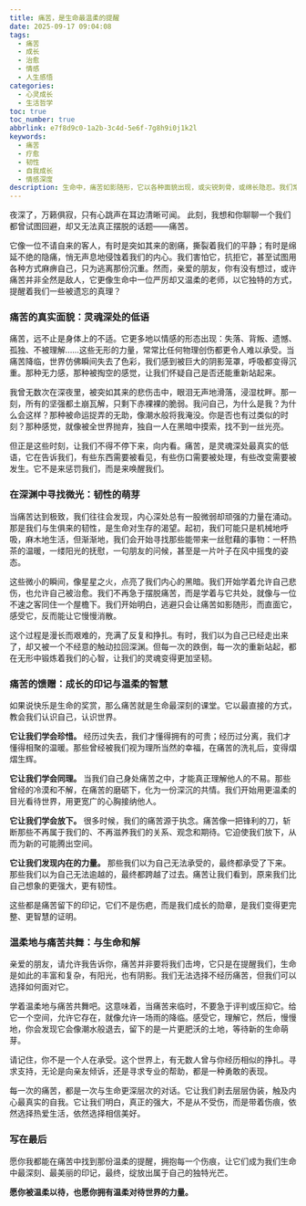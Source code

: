 ```yaml
---
title: 痛苦，是生命最温柔的提醒
date: 2025-09-17 09:04:08
tags:
  - 痛苦
  - 成长
  - 治愈
  - 情感
  - 人生感悟
categories:
  - 心灵成长
  - 生活哲学
toc: true
toc_number: true
abbrlink: e7f8d9c0-1a2b-3c4d-5e6f-7g8h9i0j1k2l
keywords:
  - 痛苦
  - 疗愈
  - 韧性
  - 自我成长
  - 情感深度
description: 生命中，痛苦如影随形，它以各种面貌出现，或尖锐刺骨，或绵长隐忍。我们常常试图逃避，却发现它总在不经意间触及我们最柔软的角落。然而，正是这些刻骨铭心的经历，雕刻着我们的灵魂，教会我们成长，最终引领我们走向更深邃的理解与温柔。这篇文章，想与你一同，温柔地审视痛苦，发现它背后隐藏的，那些关于爱、关于勇气、关于重生的秘密。
---
```


夜深了，万籁俱寂，只有心跳声在耳边清晰可闻。
此刻，我想和你聊聊一个我们都曾试图回避，却又无法真正摆脱的话题——痛苦。

它像一位不请自来的客人，有时是突如其来的剧痛，撕裂着我们的平静；有时是绵延不绝的隐痛，悄无声息地侵蚀着我们的内心。我们害怕它，抗拒它，甚至试图用各种方式麻痹自己，只为逃离那份沉重。然而，亲爱的朋友，你有没有想过，或许痛苦并非全然是敌人，它更像生命中一位严厉却又温柔的老师，以它独特的方式，提醒着我们一些被遗忘的真理？

### 痛苦的真实面貌：灵魂深处的低语

痛苦，远不止是身体上的不适。它更多地以情感的形态出现：失落、背叛、遗憾、孤独、不被理解……这些无形的力量，常常比任何物理创伤都更令人难以承受。当痛苦降临，世界仿佛瞬间失去了色彩，我们感到被巨大的阴影笼罩，呼吸都变得沉重。那种无力感，那种被掏空的感觉，让我们怀疑自己是否还能重新站起来。

我曾无数次在深夜里，被突如其来的悲伤击中，眼泪无声地滑落，浸湿枕畔。那一刻，所有的坚强都土崩瓦解，只剩下赤裸裸的脆弱。我问自己，为什么是我？为什么会这样？那种被命运捉弄的无助，像潮水般将我淹没。你是否也有过类似的时刻？那种感觉，就像被全世界抛弃，独自一人在黑暗中摸索，找不到一丝光亮。

但正是这些时刻，让我们不得不停下来，向内看。痛苦，是灵魂深处最真实的低语，它在告诉我们，有些东西需要被看见，有些伤口需要被处理，有些改变需要被发生。它不是来惩罚我们，而是来唤醒我们。

### 在深渊中寻找微光：韧性的萌芽

当痛苦达到极致，我们往往会发现，内心深处总有一股微弱却顽强的力量在涌动。那是我们与生俱来的韧性，是生命对生存的渴望。起初，我们可能只是机械地呼吸，麻木地生活，但渐渐地，我们会开始寻找那些能带来一丝慰藉的事物：一杯热茶的温暖，一缕阳光的抚慰，一句朋友的问候，甚至是一片叶子在风中摇曳的姿态。

这些微小的瞬间，像星星之火，点亮了我们内心的黑暗。我们开始学着允许自己悲伤，也允许自己被治愈。我们不再急于摆脱痛苦，而是学着与它共处，就像与一位不速之客同住一个屋檐下。我们开始明白，逃避只会让痛苦如影随形，而直面它，感受它，反而能让它慢慢消散。

这个过程是漫长而艰难的，充满了反复和挣扎。有时，我们以为自己已经走出来了，却又被一个不经意的触动拉回深渊。但每一次的跌倒，每一次的重新站起，都在无形中锻炼着我们的心智，让我们的灵魂变得更加坚韧。

### 痛苦的馈赠：成长的印记与温柔的智慧

如果说快乐是生命的奖赏，那么痛苦就是生命最深刻的课堂。它以最直接的方式，教会我们认识自己，认识世界。

**它让我们学会珍惜。** 经历过失去，我们才懂得拥有的可贵；经历过分离，我们才懂得相聚的温暖。那些曾经被我们视为理所当然的幸福，在痛苦的洗礼后，变得熠熠生辉。

**它让我们学会同理。** 当我们自己身处痛苦之中，才能真正理解他人的不易。那些曾经的冷漠和不解，在痛苦的磨砺下，化为一份深沉的共情。我们开始用更温柔的目光看待世界，用更宽广的心胸接纳他人。

**它让我们学会放下。** 很多时候，我们的痛苦源于执念。痛苦像一把锋利的刀，斩断那些不再属于我们的、不再滋养我们的关系、观念和期待。它迫使我们放下，从而为新的可能腾出空间。

**它让我们发现内在的力量。** 那些我们以为自己无法承受的，最终都承受了下来。那些我们以为自己无法逾越的，最终都跨越了过去。痛苦让我们看到，原来我们比自己想象的更强大，更有韧性。

这些都是痛苦留下的印记，它们不是伤疤，而是我们成长的勋章，是我们变得更完整、更智慧的证明。

### 温柔地与痛苦共舞：与生命和解

亲爱的朋友，请允许我告诉你，痛苦并非要将我们击垮，它只是在提醒我们，生命是如此的丰富和复杂，有阳光，也有阴影。我们无法选择不经历痛苦，但我们可以选择如何面对它。

学着温柔地与痛苦共舞吧。这意味着，当痛苦来临时，不要急于评判或压抑它。给它一个空间，允许它存在，就像允许一场雨的降临。感受它，理解它，然后，慢慢地，你会发现它会像潮水般退去，留下的是一片更肥沃的土地，等待新的生命萌芽。

请记住，你不是一个人在承受。这个世界上，有无数人曾与你经历相似的挣扎。寻求支持，无论是向亲友倾诉，还是寻求专业的帮助，都是一种勇敢的表现。

每一次的痛苦，都是一次与生命更深层次的对话。它让我们剥去层层伪装，触及内心最真实的自我。它让我们明白，真正的强大，不是从不受伤，而是带着伤痕，依然选择热爱生活，依然选择相信美好。

### 写在最后

愿你我都能在痛苦中找到那份温柔的提醒，拥抱每一个伤痕，让它们成为我们生命中最深刻、最美丽的印记，最终，绽放出属于自己的独特光芒。

**愿你被温柔以待，也愿你拥有温柔对待世界的力量。**